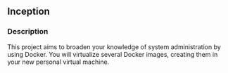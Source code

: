 ## Inception

### Description
This project aims to broaden your knowledge of system administration by using Docker. You will virtualize several Docker images, creating them in your new personal virtual machine.
